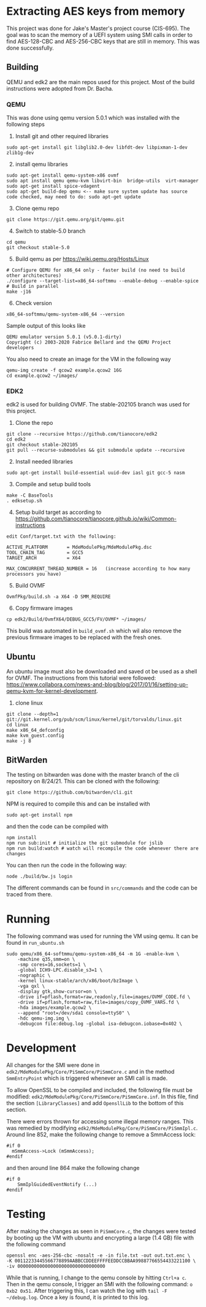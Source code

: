 
# Extracting AES keys from memory

This project was done for Jake's Master's project course (CIS-695). The goal was to scan the memory of a UEFI system using SMI calls in
order to find AES-128-CBC and AES-256-CBC keys that are still in memory. This was done successfully.

## Building
QEMU and edk2 are the main repos used for this project. Most of the build instructions were adopted from Dr. Bacha.

### QEMU
This was done using qemu version 5.0.1 which was installed with the following steps

1. Install git and other required libraries
```
sudo apt-get install git libglib2.0-dev libfdt-dev libpixman-1-dev zlib1g-dev
```

2. install qemu libraries
```
sudo apt-get install qemu-system-x86 ovmf
sudo apt install qemu qemu-kvm libvirt-bin  bridge-utils  virt-manager
sudo apt-get install spice-vdagent
sudo apt-get build-dep qemu <-- make sure system update has source code checked, may need to do: sudo apt-get update
```

3. Clone qemu repo
```
git clone https://git.qemu.org/git/qemu.git
```

4. Switch to stable-5.0 branch
```
cd qemu
git checkout stable-5.0
```

5. Build qemu as per https://wiki.qemu.org/Hosts/Linux
```
# Configure QEMU for x86_64 only - faster build (no need to build other architectures)
./configure --target-list=x86_64-softmmu --enable-debug --enable-spice
# Build in parallel
make -j16
```

6. Check version
```
x86_64-softmmu/qemu-system-x86_64 --version
```

Sample output of this looks like
```
QEMU emulator version 5.0.1 (v5.0.1-dirty)
Copyright (c) 2003-2020 Fabrice Bellard and the QEMU Project developers
```

You also need to create an image for the VM in the following way
```
qemu-img create -f qcow2 example.qcow2 16G
cd example.qcow2 ~/images/
```

### EDK2
edk2 is used for building OVMF. The stable-202105 branch was used for this project.

1. Clone the repo
```
git clone --recursive https://github.com/tianocore/edk2
cd edk2
git checkout stable-202105
git pull --recurse-submodules && git submodule update --recursive
```

2. Install needed libraries
```
sudo apt-get install build-essential uuid-dev iasl git gcc-5 nasm
```

3. Compile and setup build tools
```
make -C BaseTools
. edksetup.sh
```

4. Setup build target as according to https://github.com/tianocore/tianocore.github.io/wiki/Common-instructions
```
edit Conf/target.txt with the following:

ACTIVE_PLATFORM       = MdeModulePkg/MdeModulePkg.dsc
TOOL_CHAIN_TAG        = GCC5
TARGET_ARCH           = X64

MAX_CONCURRENT_THREAD_NUMBER = 16   (increase according to how many processors you have)
```

5. Build OVMF
```
OvmfPkg/build.sh -a X64 -D SMM_REQUIRE
```

6. Copy firmware images
```
cp edk2/Build/OvmfX64/DEBUG_GCC5/FV/OVMF* ~/images/
```

This build was automated in `build_ovmf.sh` which wil also remove the previous firmware images to be replaced with the fresh ones.

## Ubuntu
An ubuntu image must also be downloaded and saved ot be used as a shell for OVMF. The instructions from this tutorial were followed:
https://www.collabora.com/news-and-blog/blog/2017/01/16/setting-up-qemu-kvm-for-kernel-development.

1. clone linux
```
git clone --depth=1 git://git.kernel.org/pub/scm/linux/kernel/git/torvalds/linux.git
cd linux
make x86_64_defconfig
make kvm_guest.config
make -j 8
```

## BitWarden
The testing on bitwarden was done with the master branch of the cli repository on 8/24/21. This can be cloned with the following:
```
git clone https://github.com/bitwarden/cli.git
```

NPM is required to compile this and can be installed with
```
sudo apt-get install npm
```

and then the code can be compiled with
```
npm install
npm run sub:init # initialize the git submodule for jslib
npm run build:watch # watch will recompile the code whenever there are changes
```

You can then run the code in the following way:
```
node ./build/bw.js login
```

The different commands can be found in `src/commands` and the code can be traced from there.

# Running
The following command was used for running the VM using qemu. It can be found in `run_ubuntu.sh`
```
sudo qemu/x86_64-softmmu/qemu-system-x86_64 -m 1G -enable-kvm \
    -machine q35,smm=on \
    -smp cores=16,sockets=1 \
    -global ICH9-LPC.disable_s3=1 \
    -nographic \
    -kernel linux-stable/arch/x86/boot/bzImage \
    -vga qxl \
    -display gtk,show-cursor=on \
    -drive if=pflash,format=raw,readonly,file=images/OVMF_CODE.fd \
    -drive if=pflash,format=raw,file=images/copy_OVMF_VARS.fd \
    -hda images/example.qcow2 \
    --append "root=/dev/sda1 console=ttyS0" \
    -hdc qemu-img.img \
    -debugcon file:debug.log -global isa-debugcon.iobase=0x402 \
```

# Development
All changes for the SMI were done in `edk2/MdeModulePkg/Core/PiSmmCore/PiSmmCore.c` and in the method `SmmEntryPoint` which is triggered
whenever an SMI call is made.

To allow OpenSSL to be compiled and included, the following file must be modified: `edk2/MdeModulePkg/Core/PiSmmCore/PiSmmCore.inf`. In
this file, find the section `[LibraryClasses]` and add `OpensllLib` to the bottom of this section.

There were errors thrown for accessing some illegal memory ranges. This was remedied by modifying `edk2/MdeModulePkg/Core/PiSmmCore/PiSmmIpl.c`.
Around line 852, make the following change to remove a SmmAccess lock:
```
#if 0
  mSmmAccess->Lock (mSmmAccess);
#endif
```
and then around line 864 make the following change
```
#if 0
    SmmIplGuidedEventNotify (...)
#endif
```

# Testing
After making the changes as seen in `PiSmmCore.c`, the changes were tested by booting up the VM with ubuntu and encrypting a large (1.4 GB) file with
the following command
```
openssl enc -aes-256-cbc -nosalt -e -in file.txt -out out.txt.enc \
-K 00112233445566778899AABBCCDDEEFFFFEEDDCCBBAA99887766554433221100 \
-iv 00000000000000000000000000000000
```

While that is running, I change to the qemu console by hitting `Ctrl+a c`. Then in the qemu console, I trigger an SMI with the following command:
`o 0xb2 0x51`. After triggering this, I can watch the log with `tail -F ~/debug.log`. Once a key is found, it is printed to this log.
